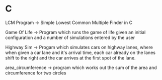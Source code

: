 # C

LCM Program -> Simple Lowest Common Multiple Finder in C

Game Of Life -> Program which runs the game of life given an initial configuration and a number of simulations entered by the user

Highway Sim -> Progam which simulates cars on highway lanes, where when given a car lane and it's arrival time, each car already on the 
  lanes shift to the right and the car arrives at the first spot of the lane.

area_circumference -> program which works out the sum of the area and circumference for two circles
